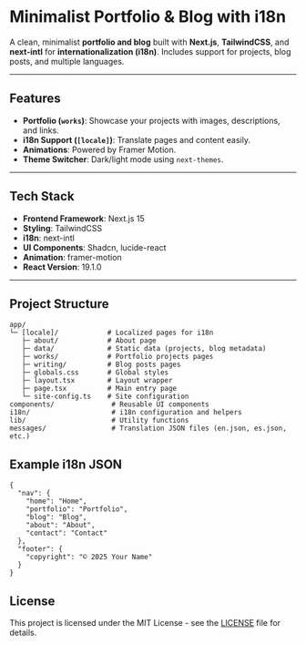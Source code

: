 # Minimalist Portfolio & Blog with i18n

A clean, minimalist **portfolio and blog** built with **Next.js**, **TailwindCSS**, and **next-intl** for **internationalization (i18n)**. Includes support for projects, blog posts, and multiple languages.

---

## Features

- **Portfolio (`works`)**: Showcase your projects with images, descriptions, and links.
- **i18n Support (`[locale]`)**: Translate pages and content easily.
- **Animations**: Powered by Framer Motion.
- **Theme Switcher**: Dark/light mode using `next-themes`.

---

## Tech Stack

- **Frontend Framework**: Next.js 15
- **Styling**: TailwindCSS
- **i18n**: next-intl
- **UI Components**: Shadcn, lucide-react
- **Animation**: framer-motion
- **React Version**: 19.1.0

---

## Project Structure

```plaintext
app/
└─ [locale]/            # Localized pages for i18n
   ├─ about/            # About page
   ├─ data/             # Static data (projects, blog metadata)
   ├─ works/            # Portfolio projects pages
   ├─ writing/          # Blog posts pages
   ├─ globals.css       # Global styles
   ├─ layout.tsx        # Layout wrapper
   ├─ page.tsx          # Main entry page
   └─ site-config.ts    # Site configuration
components/              # Reusable UI components
i18n/                    # i18n configuration and helpers
lib/                     # Utility functions
messages/                # Translation JSON files (en.json, es.json, etc.)
```

## Example i18n JSON

```plaintext
{
  "nav": {
    "home": "Home",
    "portfolio": "Portfolio",
    "blog": "Blog",
    "about": "About",
    "contact": "Contact"
  },
  "footer": {
    "copyright": "© 2025 Your Name"
  }
}
```

## License

This project is licensed under the MIT License - see the [LICENSE](LICENSE) file for details.
